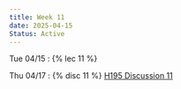 ```yaml
---
title: Week 11
date: 2025-04-15
Status: Active
---
```


Tue 04/15
: {% lec 11 %}

Thu 04/17
: {% disc 11 %} [H195 Discussion 11](https://docs.google.com/presentation/d/1TVo8ovGbZyiF0j7qbiJV3hgN-fiRMrJFRz2tSL1KJS8/edit?usp=sharing)